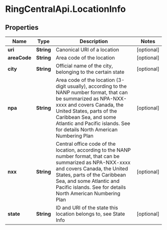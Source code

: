# RingCentralApi.LocationInfo

## Properties
Name | Type | Description | Notes
------------ | ------------- | ------------- | -------------
**uri** | **String** | Canonical URI of a location | [optional] 
**areaCode** | **String** | Area code of the location | [optional] 
**city** | **String** | Official name of the city, belonging to the certain state | [optional] 
**npa** | **String** | Area code of the location (3-digit usually), according to the NANP number format, that can be summarized as NPA-NXX-xxxx and covers Canada, the United States, parts of the Caribbean Sea, and some Atlantic and Pacific islands. See for details North American Numbering Plan | [optional] 
**nxx** | **String** | Central office code of the location, according to the NANP number format, that can be summarized as NPA-NXX-xxxx and covers Canada, the United States, parts of the Caribbean Sea, and some Atlantic and Pacific islands. See for details North American Numbering Plan | [optional] 
**state** | **String** | ID and URI of the state this location belongs to, see State Info | [optional] 


